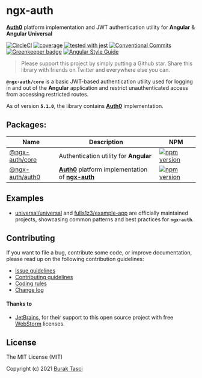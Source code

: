 # ngx-auth

**[Auth0]** platform implementation and JWT authentication utility for **Angular** & **Angular Universal**

[![CircleCI](https://circleci.com/gh/fulls1z3/ngx-auth.svg?style=shield)](https://circleci.com/gh/fulls1z3/ngx-auth)
[![coverage](https://codecov.io/github/fulls1z3/ngx-auth/coverage.svg?branch=master)](https://codecov.io/gh/fulls1z3/ngx-auth)
[![tested with jest](https://img.shields.io/badge/tested_with-jest-99424f.svg)](https://github.com/facebook/jest)
[![Conventional Commits](https://img.shields.io/badge/Conventional%20Commits-1.0.0-yellow.svg)](https://conventionalcommits.org)
[![Greenkeeper badge](https://badges.greenkeeper.io/fulls1z3/ngx-auth.svg)](https://greenkeeper.io/)
[![Angular Style Guide](https://mgechev.github.io/angular2-style-guide/images/badge.svg)](https://angular.io/styleguide)

> Please support this project by simply putting a Github star. Share this library with friends on Twitter and everywhere else you can.

**`@ngx-auth/core`** is a basic JWT-based authentication utility used for logging in and out of the **Angular** application
and restrict unauthenticated access from accessing restricted routes.

As of version **`5.1.0`**, the library contains **[Auth0]** implementation.

## Packages:

| Name                                                                                         | Description                                           | NPM                                                                                                               |
| -------------------------------------------------------------------------------------------- | ----------------------------------------------------- | ----------------------------------------------------------------------------------------------------------------- |
| [@ngx-auth/core](https://github.com/fulls1z3/ngx-auth/tree/master/packages/@ngx-auth/core)   | Authentication utility for **Angular**                | [![npm version](https://badge.fury.io/js/%40ngx-auth%2Fcore.svg)](https://www.npmjs.com/package/@ngx-auth/core)   |
| [@ngx-auth/auth0](https://github.com/fulls1z3/ngx-auth/tree/master/packages/@ngx-auth/auth0) | **[Auth0]** platform implementation of **[ngx-auth]** | [![npm version](https://badge.fury.io/js/%40ngx-auth%2Fauth0.svg)](https://www.npmjs.com/package/@ngx-auth/auth0) |

## Examples

- [universal/universal] and [fulls1z3/example-app] are officially maintained projects, showcasing common patterns and best
  practices for **`ngx-auth`**.

## Contributing

If you want to file a bug, contribute some code, or improve documentation, please read up on the following contribution guidelines:

- [Issue guidelines](CONTRIBUTING.md#submit)
- [Contributing guidelines](CONTRIBUTING.md)
- [Coding rules](CONTRIBUTING.md#rules)
- [Change log](/releases)

#### Thanks to

- [JetBrains], for their support to this open source project with free [WebStorm] licenses.

## License

The MIT License (MIT)

Copyright (c) 2021 [Burak Tasci]

[ngx-auth]: https://github.com/fulls1z3/ngx-auth
[universal/universal]: https://github.com/universal/universal
[fulls1z3/example-app]: https://github.com/fulls1z3/example-app
[auth0]: https://auth0.com
[jetbrains]: https://www.jetbrains.com/community/opensource
[webstorm]: https://www.jetbrains.com/webstorm
[burak tasci]: https://github.com/fulls1z3
